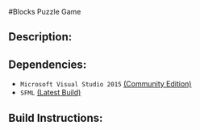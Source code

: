 #Blocks Puzzle Game

Description:
-------------

Dependencies:
-------------
- `Microsoft Visual Studio 2015` [(Community Edition)](https://www.visualstudio.com/en-us/downloads/download-visual-studio-vs.aspx)
- `SFML` [(Latest Build)](http://www.sfml-dev.org/download.php)

Build Instructions:
-------------
